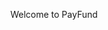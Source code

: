 [circleci-image]: https://res.cloudinary.com/dsufmqlil/image/upload/v1692011477/IMG-4141_hugp2s.jpg

<p align="center">Welcome to PayFund</p>

